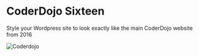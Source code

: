 # CoderDojo Sixteen
Style your Wordpress site to look exactly like the main CoderDojo website from 2016

![Coderdojo](https://github.com/kinsaledojo/coderdojosixteen/wiki/images/coderdojo.png)
